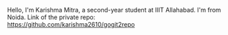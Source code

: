 Hello, I'm Karishma Mitra, a second-year student at IIIT Allahabad. I'm from Noida.
Link of the private repo: https://github.com/karishma2610/gogit2repo

